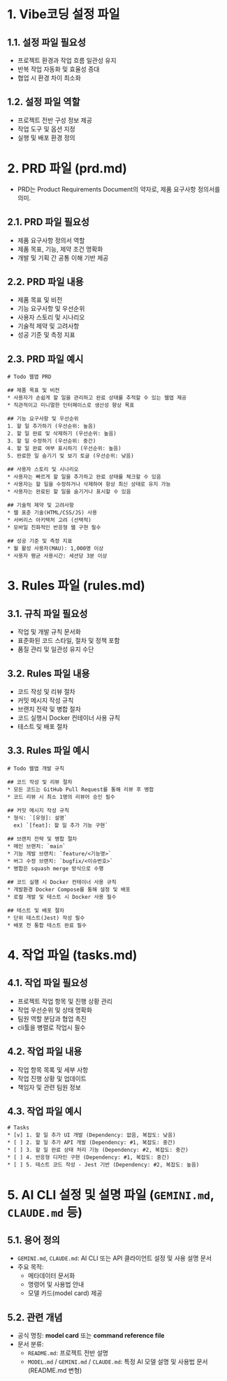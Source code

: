# 1. Vibe코딩 설정 파일  
## 1.1. 설정 파일 필요성  
* 프로젝트 환경과 작업 흐름 일관성 유지  
* 반복 작업 자동화 및 효율성 증대  
* 협업 시 환경 차이 최소화  

## 1.2. 설정 파일 역할  
* 프로젝트 전반 구성 정보 제공  
* 작업 도구 및 옵션 지정  
* 실행 및 배포 환경 정의  

# 2. PRD 파일 (prd.md)  
* PRD는 Product Requirements Document의 약자로, 제품 요구사항 정의서를 의미.
## 2.1. PRD 파일 필요성
* 제품 요구사항 정의서 역할  
* 제품 목표, 기능, 제약 조건 명확화  
* 개발 및 기획 간 공통 이해 기반 제공  
## 2.2. PRD 파일 내용
* 제품 목표 및 비전
* 기능 요구사항 및 우선순위
* 사용자 스토리 및 시나리오
* 기술적 제약 및 고려사항
* 성공 기준 및 측정 지표
## 2.3. PRD 파일 예시
```
# Todo 웹앱 PRD

## 제품 목표 및 비전
* 사용자가 손쉽게 할 일을 관리하고 완료 상태를 추적할 수 있는 웹앱 제공
* 직관적이고 미니멀한 인터페이스로 생산성 향상 목표

## 기능 요구사항 및 우선순위
1. 할 일 추가하기 (우선순위: 높음)
2. 할 일 완료 및 삭제하기 (우선순위: 높음)
3. 할 일 수정하기 (우선순위: 중간)
4. 할 일 완료 여부 표시하기 (우선순위: 높음)
5. 완료한 일 숨기기 및 보기 토글 (우선순위: 낮음)

## 사용자 스토리 및 시나리오
* 사용자는 빠르게 할 일을 추가하고 완료 상태를 체크할 수 있음
* 사용자는 할 일을 수정하거나 삭제하여 항상 최신 상태로 유지 가능
* 사용자는 완료된 할 일을 숨기거나 표시할 수 있음

## 기술적 제약 및 고려사항
* 웹 표준 기술(HTML/CSS/JS) 사용
* 서버리스 아키텍처 고려 (선택적)
* 모바일 친화적인 반응형 웹 구현 필수

## 성공 기준 및 측정 지표
* 월 활성 사용자(MAU): 1,000명 이상
* 사용자 평균 사용시간: 세션당 3분 이상

```

# 3. Rules 파일 (rules.md)  
## 3.1. 규칙 파일 필요성
* 작업 및 개발 규칙 문서화  
* 표준화된 코드 스타일, 절차 및 정책 포함  
* 품질 관리 및 일관성 유지 수단  
## 3.2. Rules 파일 내용
* 코드 작성 및 리뷰 절차
* 커밋 메시지 작성 규칙
* 브랜치 전략 및 병합 절차
* 코드 실행시 Docker 컨테이너 사용 규칙
* 테스트 및 배포 절차

## 3.3. Rules 파일 예시
```
# Todo 웹앱 개발 규칙

## 코드 작성 및 리뷰 절차
* 모든 코드는 GitHub Pull Request를 통해 리뷰 후 병합
* 코드 리뷰 시 최소 1명의 리뷰어 승인 필수

## 커밋 메시지 작성 규칙
* 형식: `[유형]: 설명`
  ex) `[feat]: 할 일 추가 기능 구현`

## 브랜치 전략 및 병합 절차
* 메인 브랜치: `main`
* 기능 개발 브랜치: `feature/<기능명>`
* 버그 수정 브랜치: `bugfix/<이슈번호>`
* 병합은 squash merge 방식으로 수행

## 코드 실행 시 Docker 컨테이너 사용 규칙
* 개발환경 Docker Compose를 통해 설정 및 배포
* 로컬 개발 및 테스트 시 Docker 사용 필수

## 테스트 및 배포 절차
* 단위 테스트(Jest) 작성 필수
* 배포 전 통합 테스트 완료 필수

```
## 

# 4. 작업 파일 (tasks.md)  
## 4.1. 작업 파일 필요성
* 프로젝트 작업 항목 및 진행 상황 관리  
* 작업 우선순위 및 상태 명확화  
* 팀원 역할 분담과 협업 촉진  
* cli툴을 병렬로 작업시 필수

## 4.2. 작업 파일 내용
* 작업 항목 목록 및 세부 사항
* 작업 진행 상황 및 업데이트
* 책임자 및 관련 팀원 정보

## 4.3. 작업 파일 예시
```
# Tasks
* [v] 1. 할 일 추가 UI 개발 (Dependency: 없음, 복잡도: 낮음)
* [ ] 2. 할 일 추가 API 개발 (Dependency: #1, 복잡도: 중간)
* [ ] 3. 할 일 완료 상태 처리 기능 (Dependency: #2, 복잡도: 중간)
* [ ] 4. 반응형 디자인 구현 (Dependency: #1, 복잡도: 중간)
* [ ] 5. 테스트 코드 작성 - Jest 기반 (Dependency: #2, 복잡도: 높음)
```

# 5. AI CLI 설정 및 설명 파일 (`GEMINI.md`, `CLAUDE.md` 등)  
## 5.1. 용어 정의  
* `GEMINI.md`, `CLAUDE.md`: AI CLI 또는 API 클라이언트 설정 및 사용 설명 문서  
* 주요 목적:  
    - 메타데이터 문서화  
    - 명령어 및 사용법 안내  
    - 모델 카드(model card) 제공  

## 5.2. 관련 개념  
* 공식 명칭: **model card** 또는 **command reference file**  
* 문서 분류:  
    - `README.md`: 프로젝트 전반 설명  
    - `MODEL.md` / `GEMINI.md` / `CLAUDE.md`: 특정 AI 모델 설명 및 사용법 문서 (README.md 변형)

